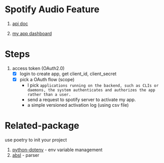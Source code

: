 # Spotify Audio Feature

1. [api doc](https://developer.spotify.com/documentation/web-api/reference/#/)

2. [my app dashboard](https://developer.spotify.com/dashboard/applications/24c65b22bb194a7f959900db705771c9)
  

# Steps

1. access token (OAuth2.0)
   - [x] login to create app, get client_id, client_secret
   - [x] pick a OAuth flow (scope)
     - I pick `applications running on the backend, such as CLIs or daemons, the system authenticates and authorizes the app rather than a user.` 
     - send a request to spotify server to activate my app.
     - a simple versioned activation log (using csv file)


# Related-package

use poetry to init your project

1. [python-dotenv](https://github.com/theskumar/python-dotenv) - env variable management
2. [absl](https://github.com/abseil/abseil-py) - parser